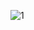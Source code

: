 ![1](https://github.com/aslan-asilon31/cakewalk_laravel10/assets/116990574/ad761757-551c-4fe8-a207-cd0a66f5d1d2)

